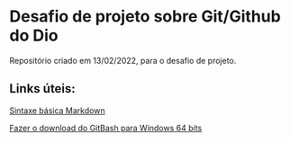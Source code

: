 # Desafio de projeto sobre Git/Github do Dio
Repositório criado em 13/02/2022, para o desafio de projeto.
## Links úteis:
[Sintaxe básica Markdown](https://www.markdownguide.org/basic-syntax)

[Fazer o download do GitBash para Windows 64 bits](https://git-scm.com/download/win)
